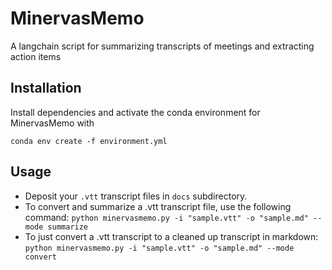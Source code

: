 # MinervasMemo
A langchain script for summarizing transcripts of meetings and extracting action items

## Installation
Install dependencies and activate the conda environment for MinervasMemo with  

`conda env create -f environment.yml`

## Usage
- Deposit your `.vtt` transcript files in `docs` subdirectory.
- To convert and summarize a .vtt transcript file, use the following command:
`python minervasmemo.py -i "sample.vtt" -o "sample.md" --mode summarize`
- To just convert a .vtt transcript to a cleaned up transcript in markdown:
`python minervasmemo.py -i "sample.vtt" -o "sample.md" --mode convert`
